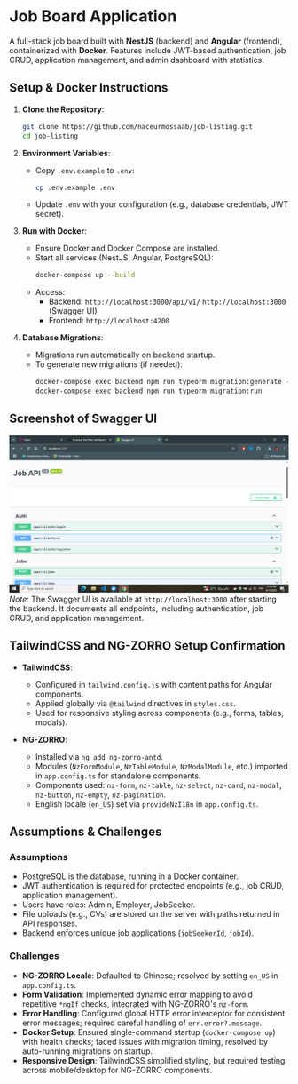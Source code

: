# Job Board Application

A full-stack job board built with **NestJS** (backend) and **Angular** (frontend), containerized with **Docker**. Features include JWT-based authentication, job CRUD, application management, and admin dashboard with statistics.

## Setup & Docker Instructions

1. **Clone the Repository**:
   ```bash
   git clone https://github.com/naceurmossaab/job-listing.git
   cd job-listing
   ```

2. **Environment Variables**:
   - Copy `.env.example` to `.env`:
     ```bash
     cp .env.example .env
     ```
   - Update `.env` with your configuration (e.g., database credentials, JWT secret).

3. **Run with Docker**:
   - Ensure Docker and Docker Compose are installed.
   - Start all services (NestJS, Angular, PostgreSQL):
     ```bash
     docker-compose up --build
     ```
   - Access:
     - Backend: `http://localhost:3000/api/v1/`
                `http://localhost:3000` (Swagger UI)
     - Frontend: `http://localhost:4200`

4. **Database Migrations**:
   - Migrations run automatically on backend startup.
   - To generate new migrations (if needed):
     ```bash
     docker-compose exec backend npm run typeorm migration:generate -- -n dist/data-source.js
     docker-compose exec backend npm run typeorm migration:run
     ```

## Screenshot of Swagger UI

![Swagger UI](swagger-ui-screenshot.png)
*Note*: The Swagger UI is available at `http://localhost:3000` after starting the backend. It documents all endpoints, including authentication, job CRUD, and application management.

## TailwindCSS and NG-ZORRO Setup Confirmation

- **TailwindCSS**:
  - Configured in `tailwind.config.js` with content paths for Angular components.
  - Applied globally via `@tailwind` directives in `styles.css`.
  - Used for responsive styling across components (e.g., forms, tables, modals).

- **NG-ZORRO**:
  - Installed via `ng add ng-zorro-antd`.
  - Modules (`NzFormModule`, `NzTableModule`, `NzModalModule`, etc.) imported in `app.config.ts` for standalone components.
  - Components used: `nz-form`, `nz-table`, `nz-select`, `nz-card`, `nz-modal`, `nz-button`, `nz-empty`, `nz-pagination`.
  - English locale (`en_US`) set via `provideNzI18n` in `app.config.ts`.

## Assumptions & Challenges

### Assumptions
- PostgreSQL is the database, running in a Docker container.
- JWT authentication is required for protected endpoints (e.g., job CRUD, application management).
- Users have roles: Admin, Employer, JobSeeker.
- File uploads (e.g., CVs) are stored on the server with paths returned in API responses.
- Backend enforces unique job applications (`jobSeekerId`, `jobId`).

### Challenges
- **NG-ZORRO Locale**: Defaulted to Chinese; resolved by setting `en_US` in `app.config.ts`.
- **Form Validation**: Implemented dynamic error mapping to avoid repetitive `*ngIf` checks, integrated with NG-ZORRO's `nz-form`.
- **Error Handling**: Configured global HTTP error interceptor for consistent error messages; required careful handling of `err.error?.message`.
- **Docker Setup**: Ensured single-command startup (`docker-compose up`) with health checks; faced issues with migration timing, resolved by auto-running migrations on startup.
- **Responsive Design**: TailwindCSS simplified styling, but required testing across mobile/desktop for NG-ZORRO components.